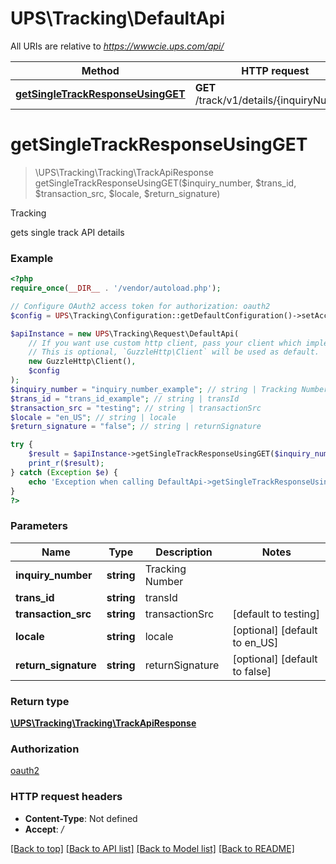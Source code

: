 # UPS\Tracking\DefaultApi

All URIs are relative to *https://wwwcie.ups.com/api/*

Method | HTTP request | Description
------------- | ------------- | -------------
[**getSingleTrackResponseUsingGET**](DefaultApi.md#getsingletrackresponseusingget) | **GET** /track/v1/details/{inquiryNumber} | Tracking

# **getSingleTrackResponseUsingGET**
> \UPS\Tracking\Tracking\TrackApiResponse getSingleTrackResponseUsingGET($inquiry_number, $trans_id, $transaction_src, $locale, $return_signature)

Tracking

gets single track API details

### Example
```php
<?php
require_once(__DIR__ . '/vendor/autoload.php');

// Configure OAuth2 access token for authorization: oauth2
$config = UPS\Tracking\Configuration::getDefaultConfiguration()->setAccessToken('YOUR_ACCESS_TOKEN');

$apiInstance = new UPS\Tracking\Request\DefaultApi(
    // If you want use custom http client, pass your client which implements `GuzzleHttp\ClientInterface`.
    // This is optional, `GuzzleHttp\Client` will be used as default.
    new GuzzleHttp\Client(),
    $config
);
$inquiry_number = "inquiry_number_example"; // string | Tracking Number
$trans_id = "trans_id_example"; // string | transId
$transaction_src = "testing"; // string | transactionSrc
$locale = "en_US"; // string | locale
$return_signature = "false"; // string | returnSignature

try {
    $result = $apiInstance->getSingleTrackResponseUsingGET($inquiry_number, $trans_id, $transaction_src, $locale, $return_signature);
    print_r($result);
} catch (Exception $e) {
    echo 'Exception when calling DefaultApi->getSingleTrackResponseUsingGET: ', $e->getMessage(), PHP_EOL;
}
?>
```

### Parameters

Name | Type | Description  | Notes
------------- | ------------- | ------------- | -------------
 **inquiry_number** | **string**| Tracking Number |
 **trans_id** | **string**| transId |
 **transaction_src** | **string**| transactionSrc | [default to testing]
 **locale** | **string**| locale | [optional] [default to en_US]
 **return_signature** | **string**| returnSignature | [optional] [default to false]

### Return type

[**\UPS\Tracking\Tracking\TrackApiResponse**](../Model/TrackApiResponse.md)

### Authorization

[oauth2](../../README.md#oauth2)

### HTTP request headers

 - **Content-Type**: Not defined
 - **Accept**: */*

[[Back to top]](#) [[Back to API list]](../../README.md#documentation-for-api-endpoints) [[Back to Model list]](../../README.md#documentation-for-models) [[Back to README]](../../README.md)

